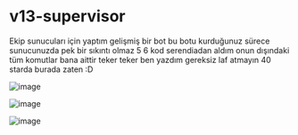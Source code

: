 # v13-supervisor

Ekip sunucuları için yaptım gelişmiş bir bot bu botu kurduğunuz sürece sunucunuzda pek bir sıkıntı olmaz 5 6 kod serendiadan aldım onun dışındaki tüm komutlar bana aittir teker teker ben yazdım gereksiz laf atmayın 40 starda burada zaten :D

![image](https://user-images.githubusercontent.com/98118969/178219419-0fe3bc85-91b0-45db-a5f1-bb799f94dd2e.png)

![image](https://user-images.githubusercontent.com/98118969/178219465-5bfb9d61-bb6a-4e8c-84aa-584bdf99cae8.png)

![image](https://user-images.githubusercontent.com/98118969/178219497-ad939a2b-6d3f-45ed-be89-57a81bc063b0.png)

